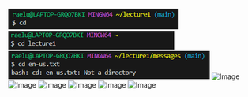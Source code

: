 ![Image](cd_no_arg.png)
![Image](cd_directory.png)
![Image](cd_file.png)
![Image](![image](https://github.com/l1kim/cse15l-lab-reports/assets/165835780/5b99e062-00eb-49c6-9317-d8bee12dece6))
![Image]()
![Image]()
![Image]()
![Image]()
![Image]()
